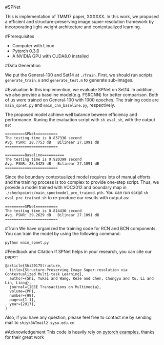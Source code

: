 #SPNet

This is implementation of TMM17 paper, XXXXXX. In this work, we proposed a efficient and structure-preserving image super-resolution framework by incorporating light-weight architecture and contextualized learning. 

#Prerequisites
- Computer with Linux
- Pytorch 0.3.0
- A NVIDIA GPU with CUDA8.0 installed

#Data Generation

We put the General-100 and Set14 at `./Train`. First, we should run scripts `generate_train.m` and `generate_test.m` to generate sub-images.

#Evaluation
In this implemention, we evaluate SPNet on Set14. In addition, we also provide a baseline model(e.g. FSRCNN) for better comparison. Both of us were trained on General-100 with 1000 epoches. The training code are `main_spnet.py` and `main_cnn_baseline.py`, respectively.

The proposed model achieve well balance beween efficiency and performance. Runing the evaluation script with `sh eval.sh`, with the output as:
```
=========SPNet==========
The testing time is 0.837336 second
Avg. PSNR: 28.7753 dB   Bilinear 27.1091 dB 
========================

=========Baseline==========
The testing time is 0.920399 second
Avg. PSNR: 28.5425 dB   Bilinear 27.1091 dB 
========================
```

Since the boundary contextualized model requires lots of manual efforts and the training process is too complex to provide one-step script. Thus, we provide a model trained with VOC2012 and boundary map in `./checkpoints/main_spnetmodel_pre_trained.pth`. You can run script `sh eval_pre_trained.sh` to re-produce our results with output as: 
```
=========SPNet==========
The testing time is 0.814436 second
Avg. PSNR: 29.2629 dB   Bilinear 27.1091 dB 
========================
```
#Train
We have organized the training code for RCN and BCN components. You can train the model by using the following command:
```
python main_spnet.py
```

#Feedback and Citation
If SPNet helps in your research, you can cite our paper:
```
@article{Shi2017Structure,
  title={Structure-Preserving Image Super-resolution via Contextualized Multi-task Learning},
  author={Shi, Yukai and Wang, Keze and Chen, Chongyu and Xu, Li and Lin, Liang},
  journal={IEEE Transactions on Multimedia},
  volume={PP},
  number={99},
  pages={1-1},
  year={2017},
}
```
Also, if you have any question, please feel free to contact me by sending mail to `shiyk3ATmail2.sysu.edu.cn`.

#Acknowledgement 
This code is heavily rely on [pytorch examples](https://github.com/pytorch/examples), thanks for their great work
